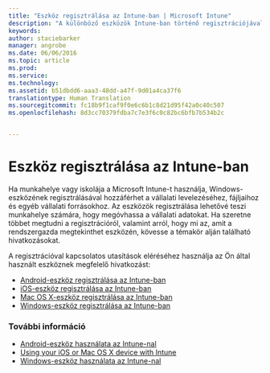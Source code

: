 ```yaml
---
title: "Eszköz regisztrálása az Intune-ban | Microsoft Intune"
description: "A különböző eszközök Intune-ban történő regisztrációjával kapcsolatos információkra mutató hivatkozásokat biztosít"
keywords: 
author: staciebarker
manager: angrobe
ms.date: 06/06/2016
ms.topic: article
ms.prod: 
ms.service: 
ms.technology: 
ms.assetid: b51dbdd6-aaa3-48dd-a47f-9d01a4ca37f6
translationtype: Human Translation
ms.sourcegitcommit: fc18b9f1caf9f0e6c6b1c8d21d95f42a0c40c507
ms.openlocfilehash: 8d3cc70379fdba7c7e3f6c0c82bc6bfb7b534b2c


---
```


# Eszköz regisztrálása az Intune-ban

Ha munkahelye vagy iskolája a Microsoft Intune-t használja, Windows-eszközének regisztrálásával hozzáférhet a vállalati levelezéséhez, fájljaihoz és egyéb vállalati forrásokhoz. Az eszközök regisztrálása lehetővé teszi munkahelye számára, hogy megóvhassa a vállalati adatokat. Ha szeretne többet megtudni a regisztrációról, valamint arról, hogy mi az, amit a rendszergazda megtekinthet eszközén, kövesse a témakör alján található hivatkozásokat.

A regisztrációval kapcsolatos utasítások eléréséhez használja az Ön által használt eszköznek megfelelő hivatkozást:

- [Android-eszköz regisztrálása az Intune-ban](enroll-your-device-in-Intune-android.md)</br>
- [iOS-eszköz regisztrálása az Intune-ban](enroll-your-device-in-intune-ios.md)</br>
- [Mac OS X-eszköz regisztrálása az Intune-ban](enroll-your-device-in-intune-mac-os-x.md)</br>
- [Windows-eszköz regisztrálása az Intune-ban](enroll-your-device-in-intune-windows.md)</br>

### További információ
- [Android-eszköz használata az Intune-nal](using-your-android-device-with-intune.md)</br>
- [Using your iOS or Mac OS X device with Intune](using-your-ios-or-mac-os-x-device-with-intune.md)</br>
- [Windows-eszköz használata az Intune-nal](using-your-windows-device-with-intune.md)



<!--HONumber=Aug16_HO4-->


